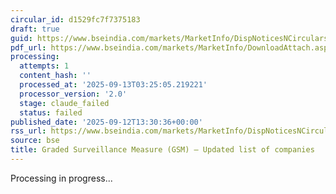 ```yaml
---
circular_id: d1529fc7f7375183
draft: true
guid: https://www.bseindia.com/markets/MarketInfo/DispNoticesNCirculars.aspx?Noticeid={84B78CE1-1D30-44E7-B374-9EEB2E51FB9E}&noticeno=20250912-99&dt=09/12/2025&icount=99&totcount=103&flag=0
pdf_url: https://www.bseindia.com/markets/MarketInfo/DownloadAttach.aspx?id=20250912-99&attachedId=e7e23e05-dc0e-45f0-bc92-c5c44c54817d
processing:
  attempts: 1
  content_hash: ''
  processed_at: '2025-09-13T03:25:05.219221'
  processor_version: '2.0'
  stage: claude_failed
  status: failed
published_date: '2025-09-12T13:30:36+00:00'
rss_url: https://www.bseindia.com/markets/MarketInfo/DispNoticesNCirculars.aspx?Noticeid={84B78CE1-1D30-44E7-B374-9EEB2E51FB9E}&noticeno=20250912-99&dt=09/12/2025&icount=99&totcount=103&flag=0
source: bse
title: Graded Surveillance Measure (GSM) – Updated list of companies
---
```


Processing in progress...